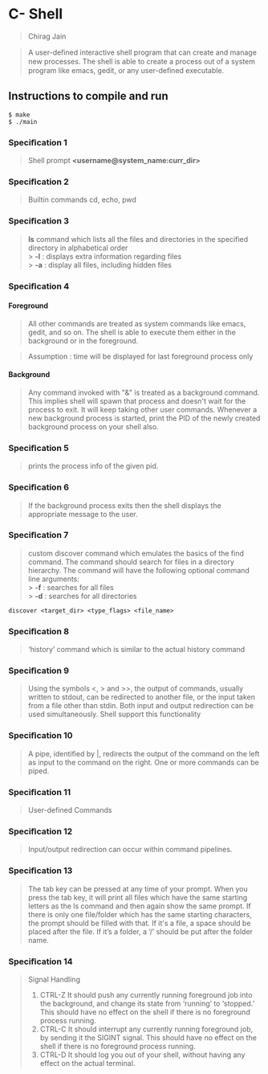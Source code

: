# C- Shell

> Chirag Jain

> A user-deﬁned interactive shell program that can create and manage new processes.
> The shell is able to create a process out of a system program like emacs, gedit, or any user-deﬁned executable.

## Instructions to compile and run

```
$ make
$ ./main
```

### Speciﬁcation 1

> Shell prompt **<username@system_name:curr_dir>**

### Speciﬁcation 2

> Builtin commands cd, echo, pwd

### Speciﬁcation 3

> **ls** command which lists all the files and directories in the specified directory in alphabetical order
> <br> > **-l** : displays extra information regarding files
> <br> > **-a** : display all files, including hidden files

### Speciﬁcation 4

#### Foreground

> All other commands are treated as system commands like emacs, gedit, and so on. The shell is able to execute them
> either in the background or in the foreground.

> Assumption : time will be displayed for last foreground process only

#### Background

> Any command invoked with "&" is treated as a background command. This implies shell will spawn that process and doesn't wait for the process to exit. It will keep taking other user commands. Whenever a new background process is started, print the PID of the newly created background process on your shell also.

### Speciﬁcation 5

> prints the process info of the given pid.

### Speciﬁcation 6

> If the background process exits then the shell displays the appropriate message to the user.

### Speciﬁcation 7

> custom discover command which emulates the basics of the find command. The command should search for files in a directory hierarchy. The command will have the following optional command line arguments:
> <br> > **-f** : searches for all files
> <br> > **-d** : searches for all directories

```
discover <target_dir> <type_flags> <file_name>
```

### Speciﬁcation 8

> ‘history’ command which is similar to the actual history command

### Speciﬁcation 9

> Using the symbols <, > and >>, the output of commands, usually written to stdout, can be redirected to another file, or the input taken from a file other than stdin. Both input and output redirection can be used simultaneously. Shell support this functionality

### Speciﬁcation 10

> A pipe, identified by |, redirects the output of the command on the left as input to the command on the right. One or more commands can be piped.

### Speciﬁcation 11

> User-defined Commands

### Speciﬁcation 12

> Input/output redirection can occur within command pipelines.

### Speciﬁcation 13

> The tab key can be pressed at any time of your prompt. When you press the tab key, it will print all files which have the same starting letters as the ls command and then again show the same prompt. If there is only one file/folder which has the same starting characters, the prompt should be filled with that. If it's a file, a space should be placed after the file. If it’s a folder, a ‘/’ should be put after the folder name.

### Speciﬁcation 14

> Signal Handling
>
> 1. CTRL-Z It should push any currently running foreground job into the background, and change its state from
>    ‘running’ to ‘stopped.’ This should have no effect on the shell if there is no foreground process running.
> 2. CTRL-C It should interrupt any currently running foreground job, by sending it the SIGINT signal. This should
>    have no effect on the shell if there is no foreground process running.
> 3. CTRL-D It should log you out of your shell, without having any effect on the actual terminal.

